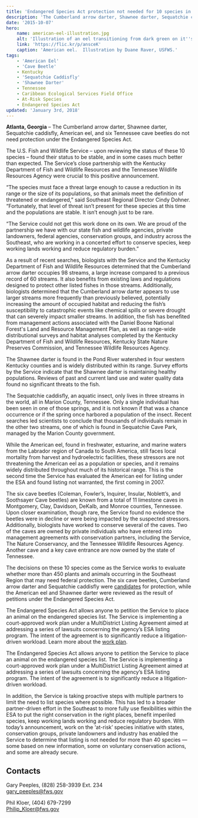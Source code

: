 ```yaml
---
title: 'Endangered Species Act protection not needed for 10 species in the Southeast'
description: 'The Cumberland arrow darter, Shawnee darter, Sequatchie caddisfly, American eel, and six Tennessee cave beetles do not need protection under the Endangered Species Act.'
date: '2015-10-07'
hero:
    name: american-eel-illustration.jpg
    alt: 'Illustration of an eel transitioning from dark green on it''s top to a white belly with a long dorsal fin.'
    link: 'https://flic.kr/p/ansceK'
    caption: 'American eel.  Illustration by Duane Raver, USFWS.'
tags:
    - 'American Eel'
    - 'Cave Beetle'
    - Kentucky
    - 'Sequatchie Caddisfly'
    - 'Shawnee Darter'
    - Tennessee
    - Caribbean Ecological Services Field Office
    - At-Risk Species
    - Endangered Species Act
updated: 'January 3rd, 2018'
---
```


**Atlanta, Georgia** – The Cumberland arrow darter, Shawnee darter, Sequatchie caddisfly, American eel, and six Tennessee cave beetles do not need protection under the Endangered Species Act.

The U.S. Fish and Wildlife Service – upon reviewing the status of these 10 species – found their status to be stable, and in some cases much better than expected. The Service’s close partnership with the Kentucky Department of Fish and Wildlife Resources and the Tennessee Wildlife Resources Agency were crucial to this positive announcement.

“The species must face a threat large enough to cause a reduction in its range or the size of its populations, so that animals meet the definition of threatened or endangered,” said Southeast Regional Director Cindy Dohner. “Fortunately, that level of threat isn’t present for these species at this time and the populations are stable. It isn’t enough just to be rare.

“The Service could not get this work done on its own. We are proud of the partnership we have with our state fish and wildlife agencies, private landowners, federal agencies, conservation groups, and industry across the Southeast, who are working in a concerted effort to conserve species, keep working lands working and reduce regulatory burden.”

As a result of recent searches, biologists with the Service and the Kentucky Department of Fish and Wildlife Resources determined that the Cumberland arrow darter occupies 98 streams, a large increase compared to a previous record of 60 streams. It also benefits from existing laws and regulations designed to protect other listed fishes in those streams. Additionally, biologists determined that the Cumberland arrow darter appears to use larger streams more frequently than previously believed, potentially increasing the amount of occupied habitat and reducing the fish’s susceptibility to catastrophic events like chemical spills or severe drought that can severely impact smaller streams. In addition, the fish has benefited from management actions associated with the Daniel Boone National Forest's Land and Resource Management Plan, as well as range-wide distributional surveys and habitat analyses completed by the Kentucky Department of Fish and Wildlife Resources, Kentucky State Nature Preserves Commission, and Tennessee Wildlife Resources Agency.  

The Shawnee darter is found in the Pond River watershed in four western Kentucky counties and is widely distributed within its range. Survey efforts by the Service indicate that the Shawnee darter is maintaining healthy populations. Reviews of past and current land use and water quality data found no significant threats to the fish.  

The Sequatchie caddisfly, an aquatic insect, only lives in three streams in the world, all in Marion County, Tennessee. Only a single individual has been seen in one of those springs, and it is not known if that was a chance occurrence or if the spring once harbored a population of the insect. Recent searches led scientists to conclude that thousands of individuals remain in the other two streams, one of which is found in Sequatchie Cave Park, managed by the Marion County government.   

While the American eel, found in freshwater, estuarine, and marine waters from the Labrador region of Canada to South America, still faces local mortality from harvest and hydroelectric facilities, these stressors are not threatening the American eel as a population or species, and it remains widely distributed throughout much of its historical range. This is the second time the Service has evaluated the American eel for listing under the ESA and found listing not warranted, the first coming in 2007.   

The six cave beetles (Coleman, Fowler’s, Inquirer, Insular, Noblett’s, and Soothsayer Cave beetles) are known from a total of 11 limestone caves in Montgomery, Clay, Davidson, DeKalb, and Monroe counties, Tennessee. Upon closer examination, though rare, the Service found no evidence the beetles were in decline or were being impacted by the suspected stressors. Additionally, biologists have worked to conserve several of the caves. Two of the caves are owned by private individuals who have entered into management agreements with conservation partners, including the Service, The Nature Conservancy, and the Tennessee Wildlife Resources Agency. Another cave and a key cave entrance are now owned by the state of Tennessee.

The decisions on these 10 species come as the Service works to evaluate whether more than 450 plants and animals occurring in the Southeast Region that may need federal protection. The six cave beetles, Cumberland arrow darter and Sequatchie caddisfly were [candidates](http://www.fws.gov/endangered/what-we-do/cnor.html) for protection, while the American eel and Shawnee darter were reviewed as the result of petitions under the Endangered Species Act. 

The Endangered Species Act allows anyone to petition the Service to place an animal on the endangered species list. The Service is implementing a court-approved work plan under a MultiDistrict Listing Agreement aimed at addressing a series of lawsuits concerning the agency’s ESA listing program. The intent of the agreement is to significantly reduce a litigation-driven workload. Learn more about the [work plan](http://www.fws.gov/southeast/candidateconservation/workplan.html).

The Endangered Species Act allows anyone to petition the Service to place an animal on the endangered species list. The Service is implementing a court-approved work plan under a MultiDistrict Listing Agreement aimed at addressing a series of lawsuits concerning the agency’s ESA listing program. The intent of the agreement is to significantly reduce a litigation-driven workload.

In addition, the Service is taking proactive steps with multiple partners to limit the need to list species where possible. This has led to a broader partner-driven effort in the Southeast to more fully use flexibilities within the ESA to put the right conservation in the right places, benefit imperiled species, keep working lands working and reduce regulatory burden. With today’s announcement, work on the ‘at-risk’ species initiative with states, conservation groups, private landowners and industry has enabled the Service to determine that listing is not needed for more than 40 species — some based on new information, some on voluntary conservation actions, and some are already secure.

## Contacts

Gary Peeples, (828) 258-3939 Ext. 234  
[gary_peeples@fws.gov](mailto:gary_peeples@fws.gov)  

Phil Kloer, (404) 679-7299  
[Philip_Kloer@fws.gov](mailto:Philip_Kloer@fws.gov)  
